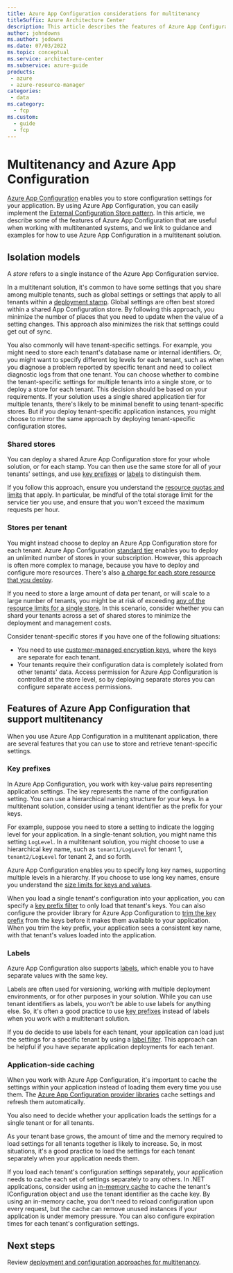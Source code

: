 ```yaml
---
title: Azure App Configuration considerations for multitenancy
titleSuffix: Azure Architecture Center
description: This article describes the features of Azure App Configuration that are useful when working with multitenanted systems, and it provides links to guidance and examples.
author: johndowns
ms.author: jodowns
ms.date: 07/03/2022
ms.topic: conceptual
ms.service: architecture-center
ms.subservice: azure-guide
products:
 - azure
 - azure-resource-manager
categories:
 - data
ms.category:
  - fcp
ms.custom:
  - guide
  - fcp
---
```


# Multitenancy and Azure App Configuration

[Azure App Configuration](/azure/azure-app-configuration/overview) enables you to store configuration settings for your application. By using Azure App Configuration, you can easily implement the [External Configuration Store pattern](../../../patterns/external-configuration-store.yml). In this article, we describe some of the features of Azure App Configuration that are useful when working with multitenanted systems, and we link to guidance and examples for how to use Azure App Configuration in a multitenant solution.

## Isolation models

A *store* refers to a single instance of the Azure App Configuration service.

In a multitenant solution, it's common to have some settings that you share among multiple tenants, such as global settings or settings that apply to all tenants within a [deployment stamp](../approaches/overview.yml#deployment-stamps-pattern). Global settings are often best stored within a shared App Configuration store. By following this approach, you minimize the number of places that you need to update when the value of a setting changes. This approach also minimizes the risk that settings could get out of sync.

You also commonly will have tenant-specific settings. For example, you might need to store each tenant's database name or internal identifiers. Or, you might want to specify different log levels for each tenant, such as when you diagnose a problem reported by specific tenant and need to collect diagnostic logs from that one tenant. You can choose whether to combine the tenant-specific settings for multiple tenants into a single store, or to deploy a store for each tenant. This decision should be based on your requirements. If your solution uses a single shared application tier for multiple tenants, there's likely to be minimal benefit to using tenant-specific stores. But if you deploy tenant-specific application instances, you might choose to mirror the same approach by deploying tenant-specific configuration stores.

### Shared stores

You can deploy a shared Azure App Configuration store for your whole solution, or for each stamp. You can then use the same store for all of your tenants' settings, and use [key prefixes](#key-prefixes) or [labels](#labels) to distinguish them.

If you follow this approach, ensure you understand the [resource quotas and limits](/azure/azure-resource-manager/management/azure-subscription-service-limits#azure-app-configuration) that apply. In particular, be mindful of the total storage limit for the service tier you use, and ensure that you won't exceed the maximum requests per hour.

### Stores per tenant

You might instead choose to deploy an Azure App Configuration store for each tenant. Azure App Configuration [standard tier](/azure/azure-app-configuration/faq#which-app-configuration-tier-should-i-use) enables you to deploy an unlimited number of stores in your subscription. However, this approach is often more complex to manage, because you have to deploy and configure more resources. There's also [a charge for each store resource that you deploy](https://azure.microsoft.com/pricing/details/app-configuration/#pricing).

If you need to store a large amount of data per tenant, or will scale to a large number of tenants, you might be at risk of exceeding [any of the resource limits for a single store](/azure/azure-resource-manager/management/azure-subscription-service-limits#azure-app-configuration). In this scenario, consider whether you can shard your tenants across a set of shared stores to minimize the deployment and management costs.


Consider tenant-specific stores if you have one of the following situations:

- You need to use [customer-managed encryption keys](/azure/azure-app-configuration/concept-customer-managed-keys), where the keys are separate for each tenant.
- Your tenants require their configuration data is completely isolated from other tenants' data. Access permission for Azure App Configuration is controlled at the store level, so by deploying separate stores you can configure separate access permissions.

## Features of Azure App Configuration that support multitenancy

When you use Azure App Configuration in a multitenant application, there are several features that you can use to store and retrieve tenant-specific settings.

### Key prefixes

In Azure App Configuration, you work with key-value pairs representing application settings. The key represents the name of the configuration setting. You can use a hierarchical naming structure for your keys. In a multitenant solution, consider using a tenant identifier as the prefix for your keys.

For example, suppose you need to store a setting to indicate the logging level for your application. In a single-tenant solution, you might name this setting `LogLevel`. In a multitenant solution, you might choose to use a hierarchical key name, such as `tenant1/LogLevel` for tenant 1, `tenant2/LogLevel` for tenant 2, and so forth.

Azure App Configuration enables you to specify long key names, supporting multiple levels in a hierarchy. If you choose to use long key names, ensure you understand the [size limits for keys and values](/azure/azure-app-configuration/concept-key-value#keys).

When you load a single tenant's configuration into your application, you can specify a [key prefix filter](/dotnet/api/microsoft.extensions.configuration.azureappconfiguration.azureappconfigurationoptions.select#parameters) to only load that tenant's keys. You can also configure the provider library for Azure App Configuration to [trim the key prefix](/dotnet/api/microsoft.extensions.configuration.azureappconfiguration.azureappconfigurationoptions.trimkeyprefix#microsoft-extensions-configuration-azureappconfiguration-azureappconfigurationoptions-trimkeyprefix(system-string)) from the keys before it makes them available to your application. When you trim the key prefix, your application sees a consistent key name, with that tenant's values loaded into the application.

### Labels

Azure App Configuration also supports [labels](/azure/azure-app-configuration/concept-key-value#label-keys), which enable you to have separate values with the same key.

Labels are often used for versioning, working with multiple deployment environments, or for other purposes in your solution. While you can use tenant identifiers as labels, you won't be able to use labels for anything else. So, it's often a good practice to use [key prefixes](#key-prefixes) instead of labels when you work with a multitenant solution.

If you do decide to use labels for each tenant, your application can load just the settings for a specific tenant by using a [label filter](/dotnet/api/microsoft.extensions.configuration.azureappconfiguration.azureappconfigurationoptions.select#parameters). This approach can be helpful if you have separate application deployments for each tenant.

### Application-side caching

When you work with Azure App Configuration, it's important to cache the settings within your application instead of loading them every time you use them. The [Azure App Configuration provider libraries](/azure/azure-app-configuration/overview#use-app-configuration) cache settings and refresh them automatically.

You also need to decide whether your application loads the settings for a single tenant or for all tenants.

As your tenant base grows, the amount of time and the memory required to load settings for all tenants together is likely to increase. So, in most situations, it's a good practice to load the settings for each tenant separately when your application needs them.

If you load each tenant's configuration settings separately, your application needs to cache each set of settings separately to any others. In .NET applications, consider using an [in-memory cache](/aspnet/core/performance/caching/memory) to cache the tenant's IConfiguration object and use the tenant identifier as the cache key. By using an in-memory cache, you don't need to reload configuration upon every request, but the cache can remove unused instances if your application is under memory pressure. You can also configure expiration times for each tenant's configuration settings.

## Next steps

Review [deployment and configuration approaches for multitenancy](../approaches/deployment-configuration.yml).
